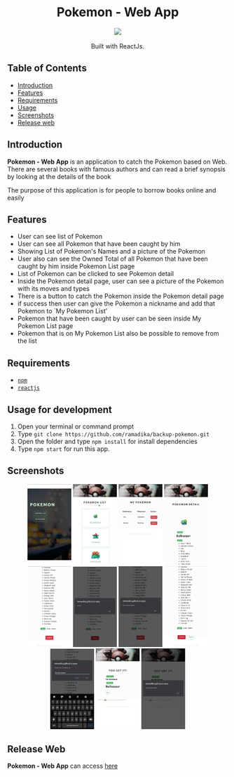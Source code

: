 <h1 align="center">Pokemon - Web App</h1>
<p align="center">
  <img width="250" src="https://cdn4.iconfinder.com/data/icons/logos-3/600/React.js_logo-512.png"/>
</p>
<p align="center">
  Built with ReactJs.
</p>

## Table of Contents

- [Introduction](#introduction)
- [Features](#features)
- [Requirements](#requirements)
- [Usage](#usage-for-development)
- [Screenshots](#screenshots)
- [Release web](#release-apk)

## Introduction
<b>Pokemon - Web App</b> is an application to catch the Pokemon based on Web. There are several books with famous authors and can read a brief synopsis by looking at the details of the book

The purpose of this application is for people to borrow books online and easily

## Features
* User can see list of Pokemon
* User can see all Pokemon that have been caught by him
* Showing List of Pokemon's Names and a picture of the Pokemon
* User also can see the Owned Total of all Pokemon that have been caught by him inside Pokemon List page
* List of Pokemon can be clicked to see Pokemon detail
* Inside the Pokemon detail page, user can see a picture of the Pokemon with its moves and types
* There is a button to catch the Pokemon inside the Pokemon detail page
* if success then user can give the Pokemon a nickname and add that Pokemon to `My Pokemon List’
* Pokemon that have been caught by user can be seen inside My Pokemon List page
* Pokemon that is on My Pokemon List also be possible to remove from the list

## Requirements
* [`npm`](https://www.npmjs.com/get-npm)
* [`reactjs`](https://reactjs.org/docs/getting-started.html)

## Usage for development
1. Open your terminal or command prompt
2. Type `git clone https://github.com/ramadika/backup-pokemon.git`
3. Open the folder and type `npm install` for install dependencies
4. Type `npm start` for run this app.

## Screenshots
<div align="center">
    <img width="100" src="./src/app-screenshots/Home.png">
    <img width="100" src="./src/app-screenshots/Pokemon List.png">
    <img width="100" src="./src/app-screenshots/My Pokemon.png">
    <img width="100" src="./src/app-screenshots/Pokemon Detail - 1.png">
    <img width="100" src="./src/app-screenshots/Pokemon Detail - 2.png">
    <img width="100" src="./src/app-screenshots/Failed.png">
    <img width="100" src="./src/app-screenshots/Succesfully Caught.png">
    <img width="100" src="./src/app-screenshots/Get It.png">
    <img width="100" src="./src/app-screenshots/Enter Nickname.png">
    <img width="100" src="./src/app-screenshots/Get the Pokemon.png">
    <img width="100" src="./src/app-screenshots/Successfully Added.png">
</div>

## Release Web
**Pokemon - Web App** can access [here](https://ramadika.github.io/backup-pokemon/#/)
